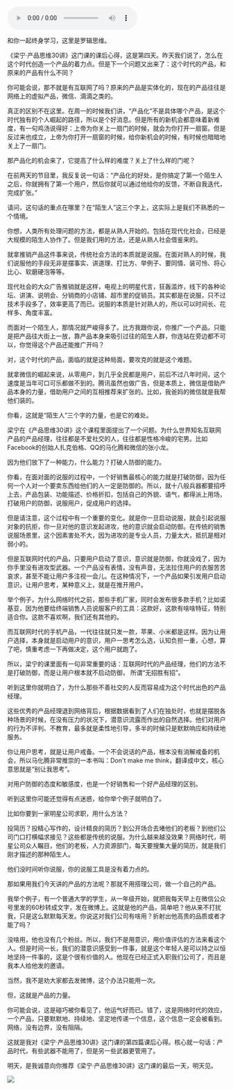 <audio src="http://igetoss.cdn.igetget.com/mp3/201803/28/201803282140545068274684.mp3" controls="controls">您的浏览器不支持 audio 标签。</audio><p>和你一起终身学习，这里是罗辑思维。</p><p>《梁宁·产品思维30讲》这门课的课后心得，这是第四天。昨天我们说了，怎么在这个时代创造一个产品的着力点。但是下一个问题又出来了：这个时代的产品，和原来的产品有什么不同？</p><p>你可能会说，那不就是有互联网了吗？原来的产品是实体化的，现在的产品往往是网络上的虚拟产品，微信、滴滴之类的。</p><p>真正的区别不在这里。在周一的时候我们讲，“产品化”不是具体哪个产品，是这个时代独有的个人崛起的路径，所以是个好消息。但是所有的新机会都意味着新难度，有一句鸡汤说得好：上帝为你关上一扇门的时候，就会为你打开一扇窗。但是反过来也成立，上帝为你打开一扇窗的时候，给你新机会的时候，有时候也暗暗地关上了一扇门。</p><p>那产品化的机会来了，它提高了什么样的难度？关上了什么样的门呢？</p><p>在前两天的节目里，我反复说一句话：“产品化的好处，是你搞定了第一个陌生人之后，你就拥有了第一个用户，然后你就可以通过他给你的反馈，不断自我迭代，完成扩张。”</p><p>请问，这句话的重点在哪里？在“陌生人”这三个字上，这实际上是我们不熟悉的一个情境。</p><p>你想，人类所有处理问题的方法，都是从熟人开始的。包括在现代化社会，已经是大规模的陌生人协作了。但是我们用的方法，还是从熟人社会借鉴来的。</p><p>就拿推销产品这件事来说，传统社会方法的本质就是说服。在面对熟人的时候，我们说服他的手段无非是摆事实、讲道理、打比方、举例子、要同情、装可怜、将心比心、软磨硬泡等等。</p><p>现代社会的大众广告推销就是这样，电视上的明星代言，狂轰滥炸，线下的各种论坛、讲演、说明会、分销商的小店铺、超市里的促销员。其实都是在说服，只不过技术手段多了，效率更高了而已。说服的本质是针对熟人的，所以可以时间长、花样多、角度丰富。</p><p>而面对一个陌生人，那情况就严峻得多了。比方我跟你说，你推广一个产品，只能是把产品往大街上一放，靠产品本身来吸引过往的陌生人群，你连站在旁边都不可以，你觉得这个产品还能推广开吗？</p><p>对，这个时代的产品，面临的就是这种局面，要攻克的就是这个难题。</p><p>就拿微信的崛起来说，从零用户，到几乎全民都是用户，前后不过八年时间，这个速度是当年可口可乐都做不到的。腾讯虽然也做广告，但是本质上，微信是借助产品本身的力量，借助用户之间的互相推荐来扩张的。比如，我爸妈的微信就是我帮他们装的。</p><p>你看，这就是“陌生人”三个字的力量，也是它的难处。</p><p>梁宁在《产品思维30讲》这个课程里面提出了一个问题。为什么世界知名互联网产品的产品经理，往往都是不爱社交的人，往往都是性格冷峻的宅男。比如Facebook的创始人扎克伯格、QQ的马化腾和微信的张小龙。</p><p>因为他们放下了一种能力，什么能力？打破人防御的能力。</p><p>你看，在面对面的说服的过程中，一个好销售最核心的能力就是打破防御，因为任何一个人对一个要卖东西给他们的人一定是防御的。所以，就十八般兵器都要招呼上去，产品包装、功能描述、价格折扣，包括自己的外貌、语气，都得派上用场，打破用户的防御，说服用户，促成用户的选择。</p><p>但是请注意，这个过程中有一个重要的变化。就是你一旦启动说服，就会引起说服对象的抗拒，你一旦对他的意识发起进攻，他的意识就会启动防御。在传统的销售说服场景里，这个因素害处不大，因为进攻的是专业人员，力量太大，抵抗是相对弱小的。</p><p>但是互联网时代的产品，只要用户启动了意识，意识就是防御，你就没戏了，因为你手里没有进攻型武器。一个产品没有表情，没有声音，无法拉住用户的衣服苦苦哀求，甚至不能让用户多注视一会儿。在这种情况下，一个产品如果引发用户启动意识，让用户思考，某种意义上，就是在推开用户。</p><p>举个例子，为什么网络时代之前，那些手机厂家，同时会发布很多款手机？比如诺基亚，因为他要给终端销售人员说服客户的工具：这款好，这款有啥啥特征，特别适合你。这款不喜欢啊，我们还有其他的。</p><p>而互联网时代的手机产品，一代往往就只发一款，苹果、小米都是这样。因为让用户选择，本身就是启动用户的意识，用户一思考怎么选，认知负担一重，心想，算了吧，慎重考虑一下再做决定，这个用户就跑了。</p><p>所以，梁宁的课里面有一句非常重要的话：互联网时代的产品经理，他们的方法不是打破防御，而是让用户根本就不启动防御， 所谓“无招胜有招”。</p><p>听到这里你就明白了，为什么那些不善社交的人反而容易成为这个时代出色的产品经理。</p><p>这些优秀的产品经理退到网络背后，根据数据看到了人们在独处时，也就是摆脱各种场景的时候，在没有压力的状况下，潜意识流露而作出的自然选择。他们对用户的行为不评判、不教育，最多就是柔性地引导，多半的时候只是默默响应和持续地服务。</p><p>你让用户思考，就是让用户戒备。一个不会说话的产品，根本没有消解戒备的机会，所以马化腾非常推崇的一本书叫：Don't make me think，翻译成中文，核心意思就是“别让我思考”。</p><p>对用户防御的态度和敏感度，也是一个好销售和一个好产品经理的区别。</p><p>听到这里你可能还觉得有点迷惑，给你举个例子就明白了。</p><p>比如你要到一家明星公司求职，用什么方法？</p><p>投简历？投精心写作的，设计精良的简历？到公开场合去堵他们的老板？到他们公司门口打横幅求接见？这些都是传统的说服。为什么越来越没效果？网络时代，明星公司众人瞩目，他们的老板，人力资源部门，每天要搜集大量的简历，就是我们刚才描述的那种陌生人。</p><p>他们没时间听你说服，你的说服工具是没有着力点的。</p><p>那如果用我们今天讲的产品的方法呢？那就不用搭理公司，做一个自己的产品。</p><p>我举个例子，有一个普通大学的学生，从一年级开始，就把我每天早上在微信公众号里发的60秒转成文字，发在微博上。这就是他的产品，简单吧？他从来不打扰我，只是这么默默每天发。你说这对我们公司有啥用？折射出他高贵的品质或者才能了吗？</p><p>没啥用，他也没有几个粉丝。所以，我们不是用意识，用价值评估的方法来看这个人。但是时间一长，我们的潜意识感受到一件事，就是这个年轻人是可以持之以恒地坚持一件事的，这是个很有价值的人。他现在已经正式入职我们公司了，而且是我本人给他发的邀请。</p><p>当然，我不是劝大家都去发微博，这个办法只能用一次。</p><p>但，这就是产品的力量。</p><p>你可能会说，这是碰巧被你看见了，他运气好而已。错了，这是网络时代的效应，一个产品，只要默默地、持续地、坚定地传递一个信息，这个信息一定会被看到。网络，没有边界，没有阻隔。</p><p>这就是我对《梁宁·产品思维30讲》这门课的第四篇课后心得。核心就一句话：产品时代，有些武器不能用了，但是另一些武器更管用了。</p><p>明天，是我诚意向你推荐《梁宁·产品思维30讲》这门课的最后一天，明天见。</p><img src="https://piccdn.igetget.com/img/201803/28/201803282259392094849927.jpg" />